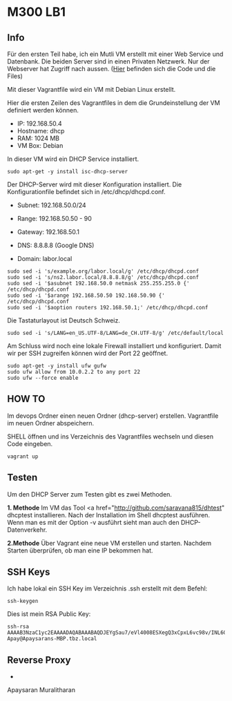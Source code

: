 M300 LB1
=========

Info
----

Für den ersten Teil habe, ich ein Mutli VM erstellt mit einer Web Service und Datenbank. Die beiden Server sind in einen Privaten Netzwerk. Nur der Webserver hat Zugriff nach aussen. (<a href="https://github.com/mc-b/devops/tree/master/vagrant">Hier</a> befinden sich die Code und die Files)
 
Mit dieser Vagrantfile wird ein VM mit Debian Linux erstellt. 

Hier die ersten Zeilen des Vagrantfiles in dem die Grundeinstellung der VM definiert werden können.

 * IP: 192.168.50.4
 * Hostname: dhcp
 * RAM: 1024 MB
 * VM Box: Debian

In dieser VM wird ein DHCP Service installiert.
```
sudo apt-get -y install isc-dhcp-server
```

Der DHCP-Server wird mit dieser Konfiguration installiert. Die Konfigurationfile befindet sich in /etc/dhcp/dhcpd.conf.

* Subnet: 192.168.50.0/24

* Range: 192.168.50.50 - 90

* Gateway: 192.168.50.1

* DNS: 8.8.8.8 (Google DNS)

* Domain: labor.local
```
sudo sed -i 's/example.org/labor.local/g' /etc/dhcp/dhcpd.conf
sudo sed -i 's/ns2.labor.local/8.8.8.8/g' /etc/dhcp/dhcpd.conf
sudo sed -i '$asubnet 192.168.50.0 netmask 255.255.255.0 {' /etc/dhcp/dhcpd.conf
sudo sed -i '$arange 192.168.50.50 192.168.50.90 {' /etc/dhcp/dhcpd.conf
sudo sed -i '$aoption routers 192.168.50.1;' /etc/dhcp/dhcpd.conf
``` 
Die Tastaturlayout ist Deutsch Schweiz.
```
sudo sed -i 's/LANG=en_US.UTF-8/LANG=de_CH.UTF-8/g' /etc/default/local
```
Am Schluss wird noch eine lokale Firewall installiert und konfiguriert. Damit wir per SSH zugreifen können wird der Port 22 geöffnet.

```
sudo apt-get -y install ufw gufw 
sudo ufw allow from 10.0.2.2 to any port 22
sudo ufw --force enable
```

HOW TO
------

Im devops Ordner einen neuen Ordner (dhcp-server) erstellen.
Vagrantfile im neuen Ordner abspeichern.

SHELL öffnen und ins Verzeichnis des Vagrantfiles wechseln und diesen Code eingeben.
```
vagrant up
```

Testen
------

Um den DHCP Server zum Testen gibt es zwei Methoden.

**1. Methode**
Im VM das Tool <a href="http://github.com/saravana815/dhtest" dhcptest</a> installieren.
Nach der Installation im Shell dhcptest ausführen.
Wenn man es mit der Option -v ausführt sieht man auch den DHCP-Datenverkehr.

**2.Methode**
Über Vagrant eine neue VM erstellen und starten. Nachdem Starten überprüfen, ob man eine IP bekommen hat.

 SSH Keys
 --------
 
 Ich habe lokal ein SSH Key im Verzeichnis .ssh erstellt mit dem Befehl:
 ```
 ssh-keygen
 ```
Dies ist mein RSA Public Key:
```
ssh-rsa AAAAB3NzaC1yc2EAAAADAQABAAABAQDJEYgSau7/eVl4008ESXegQ3xCpxL6vc98v/INL60aOhGgKpx4NNotbojQ8ltZwsPHI5U7OS7t4+2uJKXJdqKt+oHkTbJlCJktZpay1CjknGU9+IpLz6LbQeE992RmYwSRwIP6Wx84+A8EdpvYKgtsgCuBklnhtbzWaZjHKZIM6LtL0OqdaclYx85LQsEbuMPctTXoilc8pauy3I9syudSKeO+baeRTSXi1uCVfXcHPdueqOYV/pxqi8Da/GSj6+0vwDyLnGKqZG1BCPUb2n+wb1xYVOIDIZstfWOjweZJgUdtQ2eQa3ah+Q7ftPyKz8cw6YKb5uvZGNzfZ4041Trx Apay@Apaysarans-MBP.tbz.local
```
Reverse Proxy
-------------



 - 
 Apaysaran Muralitharan
